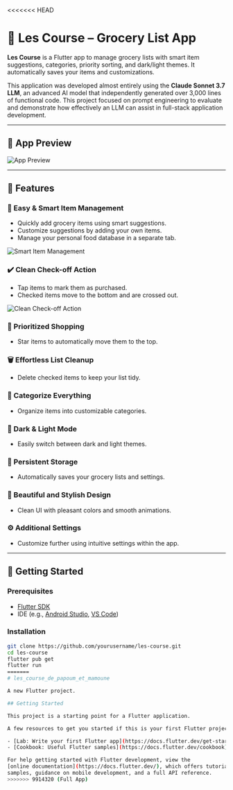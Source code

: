<<<<<<< HEAD
# 🛒 Les Course – Grocery List App

**Les Course** is a Flutter app to manage grocery lists with smart item suggestions, categories, priority sorting, and dark/light themes. It automatically saves your items and customizations.

This application was developed almost entirely using the **Claude Sonnet 3.7 LLM**, an advanced AI model that independently generated over 3,000 lines of functional code. This project focused on prompt engineering to evaluate and demonstrate how effectively an LLM can assist in full-stack application development.

---

## 📱 App Preview

![App Preview](your-image-link-here)


---

## 🌟 Features

### 📝 Easy & Smart Item Management
- Quickly add grocery items using smart suggestions.
- Customize suggestions by adding your own items.
- Manage your personal food database in a separate tab.

![Smart Item Management](your-image-link-here)

### ✔️ Clean Check-off Action
- Tap items to mark them as purchased.
- Checked items move to the bottom and are crossed out.

![Clean Check-off Action](your-image-link-here)

### 📌 Prioritized Shopping
- Star items to automatically move them to the top.

### 🗑️ Effortless List Cleanup
- Delete checked items to keep your list tidy.

### 📂 Categorize Everything
- Organize items into customizable categories.

### 🌙 Dark & Light Mode
- Easily switch between dark and light themes.

### 💾 Persistent Storage
- Automatically saves your grocery lists and settings.

### 🎨 Beautiful and Stylish Design
- Clean UI with pleasant colors and smooth animations.

### ⚙️ Additional Settings
- Customize further using intuitive settings within the app.

---

## 🚀 Getting Started

### Prerequisites
- [Flutter SDK](https://flutter.dev/docs/get-started/install)
- IDE (e.g., [Android Studio](https://developer.android.com/studio), [VS Code](https://code.visualstudio.com/))

### Installation
```bash
git clone https://github.com/yourusername/les-course.git
cd les-course
flutter pub get
flutter run
=======
# les_course_de_papoum_et_mamoune

A new Flutter project.

## Getting Started

This project is a starting point for a Flutter application.

A few resources to get you started if this is your first Flutter project:

- [Lab: Write your first Flutter app](https://docs.flutter.dev/get-started/codelab)
- [Cookbook: Useful Flutter samples](https://docs.flutter.dev/cookbook)

For help getting started with Flutter development, view the
[online documentation](https://docs.flutter.dev/), which offers tutorials,
samples, guidance on mobile development, and a full API reference.
>>>>>>> 9914320 (Full App)
